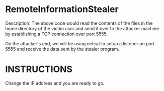 # RemoteInformationStealer
Description: The above code would read the contents of the files in the home directory of the victim user and send it over to the attacker machine by establishing a TCP connection over port 5555.

On the attacker's end, we will be using netcat to setup a listener on port 5555 and receive the data sent by the stealer program.

# INSTRUCTIONS
Change the IP address and you are ready to go.
